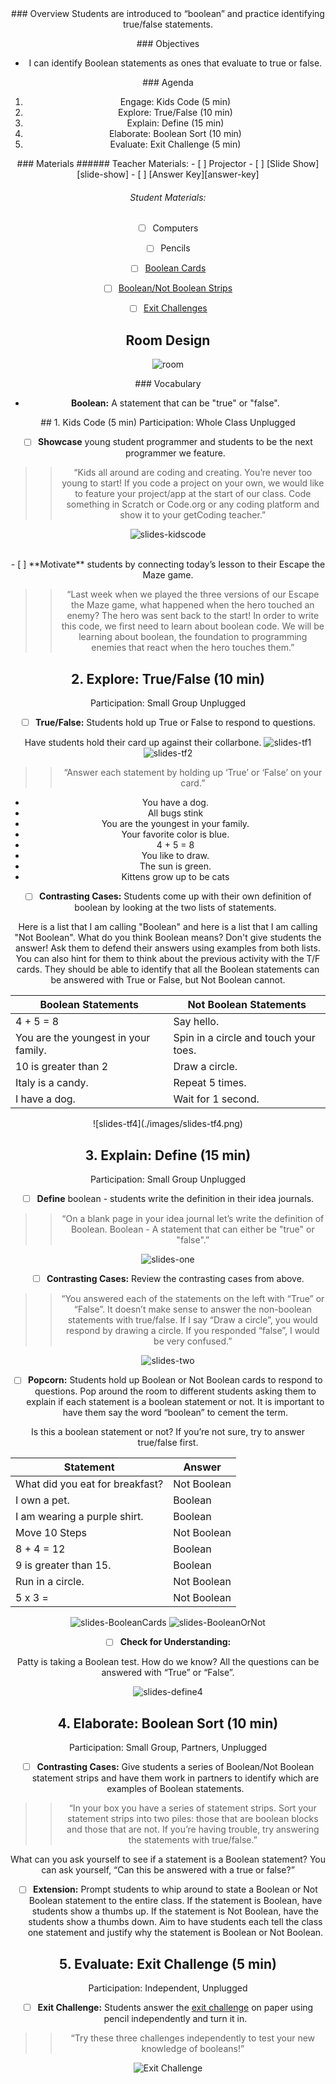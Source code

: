 <header class='header' title='Boolean' subtitle='Lesson 11'/>

<notable>
<iconp src='/icons/activity.png'>### Overview</iconp>
Students are introduced to “boolean” and practice identifying true/false statements.

<iconp src='/icons/objectives.png'>### Objectives</iconp>
- I can identify Boolean statements as ones that evaluate to true or false.

<iconp src='/icons/agenda.png'>### Agenda</iconp>
1. Engage: Kids Code (5 min)
1. Explore: True/False (10 min)
1. Explain: Define (15 min)
1. Elaborate: Boolean Sort (10 min)
1. Evaluate: Exit Challenge (5 min)


<note>
<iconp src='/icons/materials.png'>### Materials</iconp>
###### Teacher Materials:
- [ ] Projector
- [ ] [Slide Show][slide-show]
- [ ] [Answer Key][answer-key]

###### Student Materials:
- [ ] Computers
- [ ] Pencils
- [ ] [Boolean Cards][boolean-cards]
- [ ] [Boolean/Not Boolean Strips][strips]
- [ ] [Exit Challenges][exit-challenge]


</note>

## Room Design
![room](/images/layout-online.png)

<note>

<iconp src='/icons/vocab.png'>### Vocabulary</iconp>

- **Boolean:** A statement that can be "true" or "false".

</note>



<pagebreak/>
## 1. Kids Code (5 min)
Participation: Whole Class Unplugged

- [ ] **Showcase** young student programmer and students to be the next programmer we feature.

> > “Kids all around are coding and creating. You’re never too young to start! If you code a project on your own, we would like to feature your project/app at the start of our class. Code something in Scratch or Code.org or any coding platform and show it to your getCoding teacher.”

<note>![slides-kidscode](./images/slides-kidscode.png)
</note>

<br/>
- [ ] **Motivate** students by connecting today’s lesson to their Escape the Maze game.

> > “Last week when we played the three versions of our Escape the Maze game, what happened when the hero touched an enemy? The hero was sent back to the start! In order to write this code, we first need to learn about boolean code. We will be learning about boolean, the foundation to programming enemies that react when the hero touches them.”

## 2. Explore: True/False (10 min)
Participation: Small Group Unplugged

- [ ] **True/False:** Students hold up True or False to respond to questions.

<note type="tip">Have students hold their card up against their collarbone.
![slides-tf1](./images/slides-tf1.png)
![slides-tf2](./images/slides-tf2.png)
</note>

> > “Answer each statement by holding up ‘True’ or ‘False’ on your card.”

- You have a dog.
- All bugs stink
- You are the youngest in your family.
- Your favorite color is blue.
- 4 + 5 = 8
- You like to draw.
- The sun is green.
- Kittens grow up to be cats

- [ ] **Contrasting Cases:** Students come up with their own definition of boolean by looking at the two lists of statements.

<iconp type="question">Here is a list that I am calling "Boolean" and here is a list that I am calling "Not Boolean". What do you think Boolean means?</iconp>
<iconp type="answer">Don't give students the answer! Ask them to defend their answers using examples from both lists. You can also hint for them to think about the previous activity with the T/F cards. They should be able to identify that all the Boolean statements can be answered with True or False, but Not Boolean cannot.</iconp>

|Boolean Statements|Not Boolean Statements|
|----------------------|------------------------|
| 4 + 5 = 8         | Say hello.             |
| You are the youngest in your family.| Spin in a circle and touch your toes. |
| 10 is greater than 2 | Draw a circle.         |
| Italy is a candy.    | Repeat 5 times.        |
| I have a dog.        | Wait for 1 second.     |

<note>
![slides-tf4](./images/slides-tf4.png) </note>

<pagebreak/>

## 3. Explain: Define (15 min)
Participation: Small Group Unplugged

- [ ] **Define** boolean - students write the definition in their idea journals.

> > “On a blank page in your idea journal let’s write the definition of Boolean. Boolean - A statement that can either be "true" or "false".”

<note>![slides-one](./images/slides-define1.png)</note>

- [ ] **Contrasting Cases:** Review the contrasting cases from above.

> > “You answered each of the statements on the left with “True” or “False”. It doesn’t make sense to answer the non-boolean statements with true/false. If I say “Draw a circle”, you would respond by drawing a circle. If you responded “false”, I would be very confused.”

<note>![slides-two](./images/slides-define2.png)</note>
<br/>
- [ ] **Popcorn:** Students hold up Boolean or Not Boolean cards to respond to questions. Pop around the room to different students asking them to explain if each statement is a boolean statement or not. It is important to have them say the word “boolean” to cement the term.

<iconp type="question"> Is this a boolean statement or not? If you’re not sure, try to answer true/false first.</iconp>

| Statement | Answer |
|------------------------------|----------|
| What did you eat for breakfast? |	Not Boolean |
| I own a pet.| Boolean |
| I am wearing a purple shirt. |	Boolean |
| Move 10 Steps |	Not Boolean |
| 8 + 4 = 12	|	 	Boolean |
| 9 is greater than 15. 	|	Boolean |
| Run in a circle. 	|		Not Boolean |
| 5 x 3 = 		|		Not Boolean |

<note>![slides-BooleanCards](./images/slides-boolean.png)
![slides-BooleanOrNot](./images/slides-ornot.png)</note>

- [ ] **Check for Understanding:**

<iconp type="question">Patty is taking a Boolean test. How do we know? </iconp>
<iconp type="answer">All the questions can be answered with “True” or “False”. </iconp>

<note>![slides-define4](./images/slides-define5.png)</note>

<pagebreak/>

## 4. Elaborate: Boolean Sort (10 min)    
Participation: Small Group, Partners, Unplugged

- [ ] **Contrasting Cases:** Give students a series of Boolean/Not Boolean statement strips and have them work in partners to identify which are examples of Boolean statements.
>>“In your box you have a series of statement strips. Sort your statement strips into two piles: those that are boolean blocks and those that are not. If you’re having trouble, try answering the statements with true/false.”

<iconp type='question'>What can you ask yourself to see if a statement is a Boolean statement?</iconp>
<iconp type='answer'>You can ask yourself, “Can this be answered with a true or false?”</iconp>

- [ ] **Extension:** Prompt students to whip around to state a Boolean or Not Boolean statement to the entire class. If the statement is Boolean, have students show a thumbs up. If the statement is Not Boolean, have the students show a thumbs down. Aim to have students each tell the class one statement and justify why the statement is Boolean or Not Boolean.

## 5. Evaluate: Exit Challenge (5 min)
Participation: Independent, Unplugged

- [ ] **Exit Challenge:** Students answer the [exit challenge][exit-challenge] on paper using pencil independently and turn it in.

> > “Try these three challenges independently to test your new knowledge of booleans!”

<note>![Exit Challenge](./images/slides-exit.png)</note>


</notable>

[slide-show]: https://docs.google.com/presentation/d/1akpYkWZAeBG7ST5nwDbH_Zkdtlbtg7hloeHyeZeLkCo/edit?usp=sharing
[answer-key]: https://docs.google.com/document/d/1VCO5Z0fPzbgoiQgkzvngx9JP_BMw0xfmHmjADoLOyaY/edit?usp=sharing
[exit-challenge]: https://docs.google.com/document/d/1Ep32lyMTvf5f5oCggVSgyIqNUWsAeefzj6zFtGm04J4/edit
[boolean-cards]: https://docs.google.com/document/d/1ENgpq-WdFCHz869IwJ9gVTF9bnf_TYze7dyVgDiy6uE/edit
[strips]: https://drive.google.com/open?id=0B48_2vIyABioLU9Vcm5YSlE0SWM
